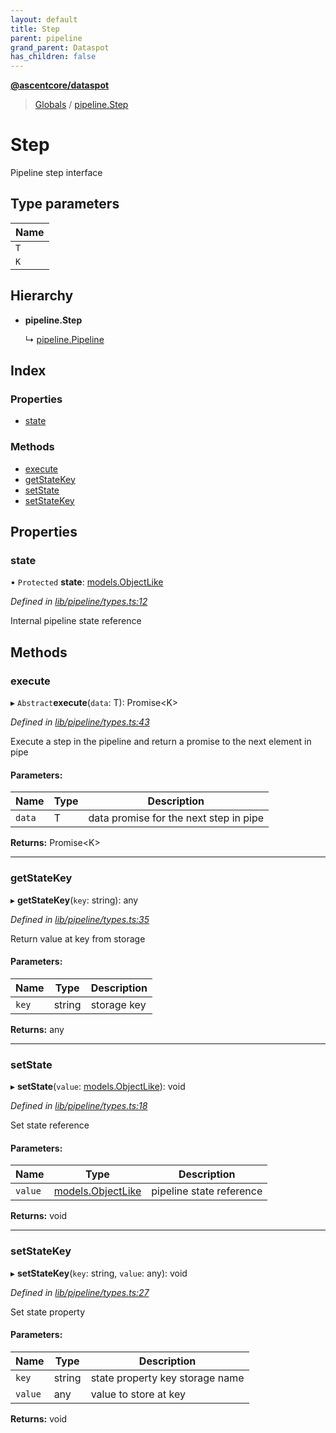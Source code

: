 ```yaml
---
layout: default
title: Step
parent: pipeline
grand_parent: Dataspot
has_children: false
---
```


**[@ascentcore/dataspot](../README.md)**

> [Globals](../globals.md) / [pipeline.Step](pipeline_step)

# Step

Pipeline step interface

## Type parameters

Name |
------ |
`T` |
`K` |

## Hierarchy

* **pipeline.Step**

  ↳ [pipeline.Pipeline](pipeline_pipeline)

## Index

### Properties

* [state](pipeline_step#state)

### Methods

* [execute](pipeline_step#execute)
* [getStateKey](pipeline_step#getstatekey)
* [setState](pipeline_step#setstate)
* [setStateKey](pipeline_step#setstatekey)

## Properties

### state

• `Protected` **state**: [models.ObjectLike](../interfaces/models_objectlike)

*Defined in [lib/pipeline/types.ts:12](https://github.com/ascentcore/dataspot/blob/0dd3d5b/lib/pipeline/types.ts#L12)*

Internal pipeline state reference

## Methods

### execute

▸ `Abstract`**execute**(`data`: T): Promise\<K>

*Defined in [lib/pipeline/types.ts:43](https://github.com/ascentcore/dataspot/blob/0dd3d5b/lib/pipeline/types.ts#L43)*

Execute a step in the pipeline and return a promise to the next element in pipe

#### Parameters:

Name | Type | Description |
------ | ------ | ------ |
`data` | T | data promise for the next step in pipe  |

**Returns:** Promise\<K>

___

### getStateKey

▸ **getStateKey**(`key`: string): any

*Defined in [lib/pipeline/types.ts:35](https://github.com/ascentcore/dataspot/blob/0dd3d5b/lib/pipeline/types.ts#L35)*

Return value at key from storage

#### Parameters:

Name | Type | Description |
------ | ------ | ------ |
`key` | string | storage key  |

**Returns:** any

___

### setState

▸ **setState**(`value`: [models.ObjectLike](../interfaces/models_objectlike)): void

*Defined in [lib/pipeline/types.ts:18](https://github.com/ascentcore/dataspot/blob/0dd3d5b/lib/pipeline/types.ts#L18)*

Set state reference

#### Parameters:

Name | Type | Description |
------ | ------ | ------ |
`value` | [models.ObjectLike](../interfaces/models_objectlike) | pipeline state reference  |

**Returns:** void

___

### setStateKey

▸ **setStateKey**(`key`: string, `value`: any): void

*Defined in [lib/pipeline/types.ts:27](https://github.com/ascentcore/dataspot/blob/0dd3d5b/lib/pipeline/types.ts#L27)*

Set state property

#### Parameters:

Name | Type | Description |
------ | ------ | ------ |
`key` | string | state property key storage name |
`value` | any | value to store at key  |

**Returns:** void
